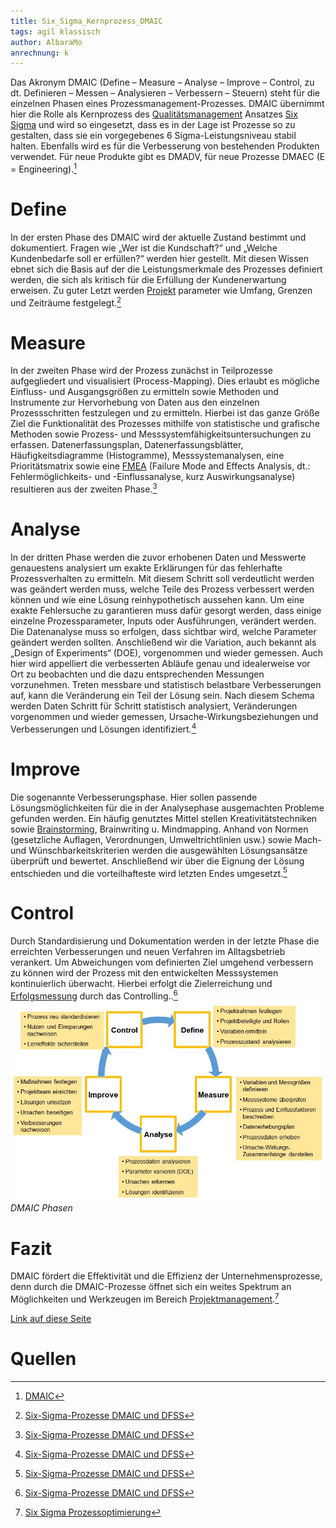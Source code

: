 ```yaml
---
title: Six_Sigma_Kernprozess_DMAIC
tags: agil klassisch
author: AlbaraMo
anrechnung: k
---
```


Das Akronym DMAIC (Define – Measure – Analyse – Improve – Control, zu dt. Definieren – Messen – Analysieren – Verbessern – Steuern) steht für die einzelnen Phasen eines Prozessmanagement-Prozesses. DMAIC übernimmt hier die Rolle als Kernprozess des [Qualitätsmanagement](Qualitaetsmanagement.md) Ansatzes [Six Sigma](six_sigma.md) und wird so eingesetzt, dass es in der Lage ist Prozesse so zu gestalten, dass sie ein vorgegebenes 6 Sigma-Leistungsniveau stabil halten. Ebenfalls wird es für die Verbesserung von bestehenden Produkten verwendet. Für neue Produkte gibt es DMADV, für neue Prozesse DMAEC (E = Engineering).[^3]

# Define

In der ersten Phase des DMAIC wird der aktuelle Zustand bestimmt und dokumentiert. Fragen wie „Wer ist die Kundschaft?“ und „Welche Kundenbedarfe soll er erfüllen?“ werden hier gestellt. Mit diesen Wissen ebnet sich die Basis auf der die Leistungsmerkmale des Prozesses definiert werden, die sich als kritisch für die Erfüllung der Kundenerwartung erweisen. Zu guter Letzt werden [Projekt](Projekt.md) parameter wie Umfang, Grenzen und Zeiträume festgelegt.[^2]


# Measure 

In der zweiten Phase wird der Prozess zunächst in Teilprozesse aufgegliedert und visualisiert (Process-Mapping). Dies erlaubt es mögliche Einfluss- und Ausgangsgrößen zu ermitteln sowie Methoden und Instrumente zur Hervorhebung von Daten aus den einzelnen Prozessschritten festzulegen und zu ermitteln. Hierbei ist das ganze Größe Ziel die Funktionalität des Prozesses mithilfe von statistische und grafische Methoden sowie Prozess- und Messsystemfähigkeitsuntersuchungen zu erfassen. Datenerfassungsplan, Datenerfassungsblätter, Häufigkeitsdiagramme (Histogramme), Messsystemanalysen, eine Prioritätsmatrix sowie eine [FMEA](FMEA.md) (Failure Mode and Effects Analysis, dt.: Fehlermöglichkeits- und -Einflussanalyse, kurz Auswirkungsanalyse) resultieren aus der zweiten Phase.[^2]

# Analyse 

In der dritten Phase werden die zuvor erhobenen Daten und Messwerte genauestens analysiert um exakte Erklärungen für das fehlerhafte Prozessverhalten zu ermitteln. Mit diesem Schritt soll verdeutlicht werden was geändert werden muss, welche Teile des Prozess verbessert werden können und wie eine Lösung reinhypothetisch aussehen kann. Um eine exakte Fehlersuche zu garantieren muss dafür gesorgt werden, dass einige einzelne Prozessparameter, Inputs oder Ausführungen, verändert werden. Die Datenanalyse muss so erfolgen, dass sichtbar wird, welche Parameter geändert werden sollten. Anschließend wir die Variation, auch bekannt als „Design of Experiments“ (DOE), vorgenommen und wieder gemessen. Auch hier wird appelliert die verbesserten Abläufe  genau und idealerweise vor Ort zu beobachten und die dazu entsprechenden Messungen vorzunehmen. Treten messbare und statistisch belastbare Verbesserungen auf, kann die Veränderung ein Teil der Lösung sein. Nach diesem Schema werden Daten Schritt für Schritt statistisch analysiert, Veränderungen vorgenommen und wieder gemessen, Ursache-Wirkungsbeziehungen und Verbesserungen und Lösungen identifiziert.[^2]

# Improve 

Die sogenannte Verbesserungsphase. Hier sollen passende Lösungsmöglichkeiten für die in der Analysephase ausgemachten Probleme gefunden werden. Ein häufig genutztes Mittel stellen Kreativitätstechniken sowie [Brainstorming](Brainstorming.md), Brainwriting u. Mindmapping. Anhand von Normen (gesetzliche Auflagen, Verordnungen, Umweltrichtlinien usw.) sowie Mach- und Wünschbarkeitskriterien werden die ausgewählten Lösungsansätze überprüft und bewertet. Anschließend wir über die Eignung der Lösung entschieden und die vorteilhafteste wird letzten Endes umgesetzt.[^2]

# Control

Durch Standardisierung und Dokumentation werden in der letzte Phase die erreichten Verbesserungen und neuen Verfahren im Alltagsbetrieb verankert. Um Abweichungen vom definierten Ziel umgehend verbessern zu können wird der Prozess mit den entwickelten Messsystemen kontinuierlich überwacht. Hierbei erfolgt die Zielerreichung und [Erfolgsmessung](Erfolgsmessung.md) durch das Controlling..[^2]
![Beispielabbildung](Six_Sigma_Kernprozess_DMAIC/Beitrag-01.jpg)
*DMAIC Phasen*

# Fazit

DMAIC fördert die Effektivität und die Effizienz der Unternehmensprozesse, denn durch die DMAIC-Prozesse öffnet sich ein weites Spektrum an Möglichkeiten und Werkzeugen im Bereich [Projektmanagement](Projektmanagement.md).[^1]

[Link auf diese Seite](#Thema.md)

# Quellen

[^1]: [Six Sigma Prozessoptimierung](https://refa.de/service/refa-lexikon/dmaic)

[^2]: [Six-Sigma-Prozesse DMAIC und DFSS](https://www.business-wissen.de/hb/)

[^3]: [DMAIC](https://de.wikipedia.org/wiki/DMAIC)




